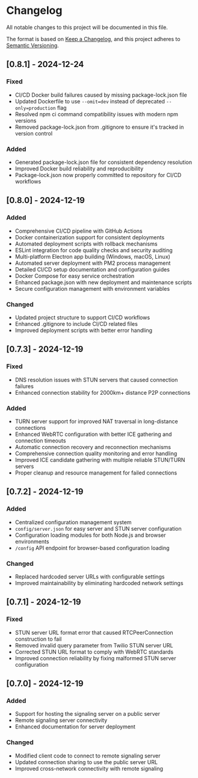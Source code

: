 # Changelog

All notable changes to this project will be documented in this file.

The format is based on [Keep a Changelog](https://keepachangelog.com/en/1.0.0/),
and this project adheres to [Semantic Versioning](https://semver.org/spec/v2.0.0.html).

## [0.8.1] - 2024-12-24

### Fixed
- CI/CD Docker build failures caused by missing package-lock.json file
- Updated Dockerfile to use `--omit=dev` instead of deprecated `--only=production` flag
- Resolved npm ci command compatibility issues with modern npm versions
- Removed package-lock.json from .gitignore to ensure it's tracked in version control

### Added
- Generated package-lock.json file for consistent dependency resolution
- Improved Docker build reliability and reproducibility
- Package-lock.json now properly committed to repository for CI/CD workflows

## [0.8.0] - 2024-12-19

### Added
- Comprehensive CI/CD pipeline with GitHub Actions
- Docker containerization support for consistent deployments
- Automated deployment scripts with rollback mechanisms
- ESLint integration for code quality checks and security auditing
- Multi-platform Electron app building (Windows, macOS, Linux)
- Automated server deployment with PM2 process management
- Detailed CI/CD setup documentation and configuration guides
- Docker Compose for easy service orchestration
- Enhanced package.json with new deployment and maintenance scripts
- Secure configuration management with environment variables

### Changed
- Updated project structure to support CI/CD workflows
- Enhanced .gitignore to include CI/CD related files
- Improved deployment scripts with better error handling

## [0.7.3] - 2024-12-19

### Fixed
- DNS resolution issues with STUN servers that caused connection failures
- Enhanced connection stability for 2000km+ distance P2P connections

### Added
- TURN server support for improved NAT traversal in long-distance connections
- Enhanced WebRTC configuration with better ICE gathering and connection timeouts
- Automatic connection recovery and reconnection mechanisms
- Comprehensive connection quality monitoring and error handling
- Improved ICE candidate gathering with multiple reliable STUN/TURN servers
- Proper cleanup and resource management for failed connections

## [0.7.2] - 2024-12-19

### Added
- Centralized configuration management system
- `config/server.json` for easy server and STUN server configuration
- Configuration loading modules for both Node.js and browser environments
- `/config` API endpoint for browser-based configuration loading

### Changed
- Replaced hardcoded server URLs with configurable settings
- Improved maintainability by eliminating hardcoded network settings

## [0.7.1] - 2024-12-19

### Fixed
- STUN server URL format error that caused RTCPeerConnection construction to fail
- Removed invalid query parameter from Twilio STUN server URL
- Corrected STUN URL format to comply with WebRTC standards
- Improved connection reliability by fixing malformed STUN server configuration

## [0.7.0] - 2024-12-19

### Added
- Support for hosting the signaling server on a public server
- Remote signaling server connectivity
- Enhanced documentation for server deployment

### Changed
- Modified client code to connect to remote signaling server
- Updated connection sharing to use the public server URL
- Improved cross-network connectivity with remote signaling
